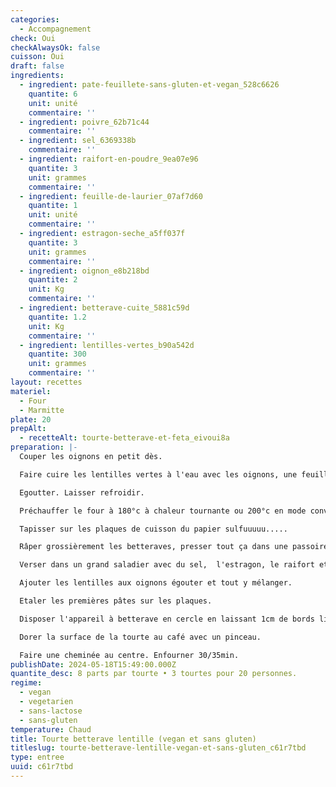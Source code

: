 ```yaml
---
categories:
  - Accompagnement
check: Oui
checkAlwaysOk: false
cuisson: Oui
draft: false
ingredients:
  - ingredient: pate-feuillete-sans-gluten-et-vegan_528c6626
    quantite: 6
    unit: unité
    commentaire: ''
  - ingredient: poivre_62b71c44
    commentaire: ''
  - ingredient: sel_6369338b
    commentaire: ''
  - ingredient: raifort-en-poudre_9ea07e96
    quantite: 3
    unit: grammes
    commentaire: ''
  - ingredient: feuille-de-laurier_07af7d60
    quantite: 1
    unit: unité
    commentaire: ''
  - ingredient: estragon-seche_a5ff037f
    quantite: 3
    unit: grammes
    commentaire: ''
  - ingredient: oignon_e8b218bd
    quantite: 2
    unit: Kg
    commentaire: ''
  - ingredient: betterave-cuite_5881c59d
    quantite: 1.2
    unit: Kg
    commentaire: ''
  - ingredient: lentilles-vertes_b90a542d
    quantite: 300
    unit: grammes
    commentaire: ''
layout: recettes
materiel:
  - Four
  - Marmitte
plate: 20
prepAlt:
  - recetteAlt: tourte-betterave-et-feta_eivoui8a
preparation: |-
  Couper les oignons en petit dès.

  Faire cuire les lentilles vertes à l'eau avec les oignons, une feuille de laurier et du sel.

  Egoutter. Laisser refroidir.

  Préchauffer le four à 180°c à chaleur tournante ou 200°c en mode convection naturelle!!

  Tapisser sur les plaques de cuisson du papier sulfuuuuu.....

  Râper grossièrement les betteraves, presser tout ça dans une passoire pour ôter un max de jus sans en faire de la purée.

  Verser dans un grand saladier avec du sel,  l'estragon, le raifort et une généreuse quantité de poivre.

  Ajouter les lentilles aux oignons égouter et tout y mélanger.

  Etaler les premières pâtes sur les plaques.

  Disposer l'appareil à betterave en cercle en laissant 1cm de bords libres pour sceller avec la deuxième pâte.

  Dorer la surface de la tourte au café avec un pinceau.

  Faire une cheminée au centre. Enfourner 30/35min.
publishDate: 2024-05-18T15:49:00.000Z
quantite_desc: 8 parts par tourte • 3 tourtes pour 20 personnes.
regime:
  - vegan
  - vegetarien
  - sans-lactose
  - sans-gluten
temperature: Chaud
title: Tourte betterave lentille (vegan et sans gluten)
titleslug: tourte-betterave-lentille-vegan-et-sans-gluten_c61r7tbd
type: entree
uuid: c61r7tbd
---
```

